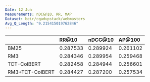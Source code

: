 ```yaml
---
Date: 12 Jun
Measurements: nDCG@10, RR, MAP
Dataset: beir/cqadupstack/webmasters
Avg_Q_Length: "9.215415019762846"
---
```


|                 | RR@10    | nDCG@10  | AP@100   |
| :-------------- | :------- | :------- | :------- |
| BM25            | 0.287533 | 0.289924 | 0.261102 |
| RM3             | 0.284346 | 0.289954 | 0.259468 |
| TCT-ColBERT     | 0.282458 | 0.284944 | 0.256601 |
| RM3+TCT-ColBERT | 0.284427 | 0.287200 | 0.257534 |
